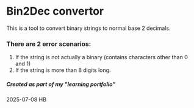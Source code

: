 # Bin2Dec convertor

This is a tool to convert binary strings to normal base 2 decimals.

### There are 2 error scenarios:

1. If the string is not actually a binary (contains characters other than 0 and 1)
2. If the string is more than 8 digits long.

##### Created as part of my "learning portfolio"

2025-07-08 HB